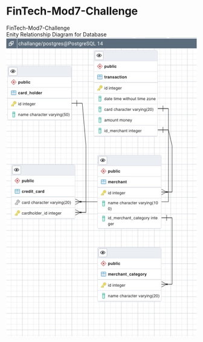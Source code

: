 # FinTech-Mod7-Challenge
FinTech-Mod7-Challenge
<br>
Enity Relationship Diagram for Database
<br>
![ERD](ERD.jpg)
